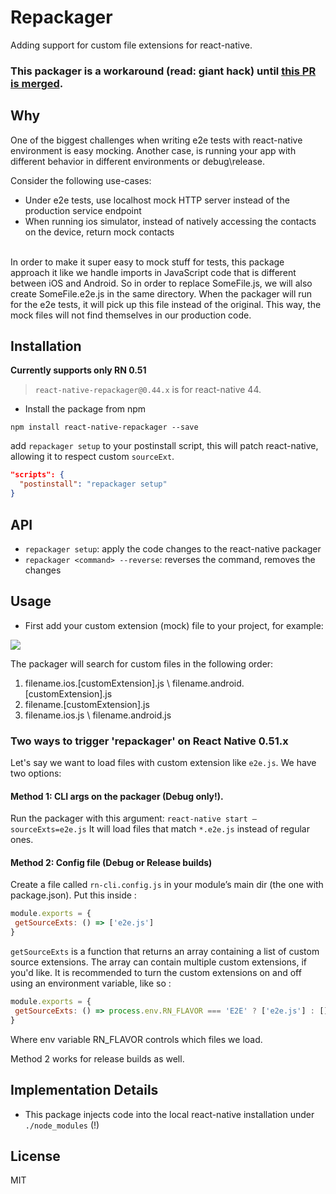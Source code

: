 # Repackager
Adding support for custom file extensions for react-native.

### This packager is a workaround (read: giant hack) until [this PR is merged](https://github.com/facebook/react-native/pull/16948).

## Why

One of the biggest challenges when writing e2e tests with react-native environment is easy mocking.
Another case, is running your app with different behavior in different environments or debug\release.

Consider the following use-cases:
* Under e2e tests, use localhost mock HTTP server instead of the production service endpoint
* When running ios simulator, instead of natively accessing the contacts on the device, return mock contacts
<br/>
In order to make it super easy to mock stuff for tests, this package approach it like we handle imports in JavaScript code that is different between iOS and Android.
So in order to replace SomeFile.js, we will also create SomeFile.e2e.js in the same directory.
When the packager will run for the e2e tests, it will pick up this file instead of the original. This way, the mock files will not find themselves in our production code.

## Installation

**Currently supports only RN 0.51**
> `react-native-repackager@0.44.x` is for react-native 44.

* Install the package from npm

```
npm install react-native-repackager --save
```

add `repackager setup` to your postinstall script, this will patch react-native, allowing it to respect custom `sourceExt`.

```json
"scripts": {
  "postinstall": "repackager setup"
}
```

## API

* `repackager setup`: apply the code changes to the react-native packager
* `repackager <command> --reverse`: reverses the command, removes the changes

## Usage

* First add your custom extension (mock) file to your project, for example:

<img src="http://i.imgur.com/g8AU012.png"/>

The packager will search for custom files in the following order:
 1) filename.ios.[customExtension].js \ filename.android.[customExtension].js
 2) filename.[customExtension].js
 3) filename.ios.js \ filename.android.js


### Two ways to trigger 'repackager' on React Native 0.51.x

Let's say we want to load files with custom extension like `e2e.js`. We have two options:
#### Method 1: CLI args on the packager (Debug only!).
Run the packager with this argument:
`react-native start —sourceExts=e2e.js`
It will load files that match `*.e2e.js` instead of regular ones.

#### Method 2: Config file (Debug or Release builds)
Create a file called `rn-cli.config.js` in your module’s main dir (the one with package.json).
Put this inside :
```js
module.exports = {
 getSourceExts: () => ['e2e.js']
}
```
`getSourceExts` is a function that returns an array containing a list of custom source extensions. The array can contain multiple custom extensions, if you'd like.
It is recommended to turn the custom extensions on and off using an environment variable, like so :

```js
module.exports = {
 getSourceExts: () => process.env.RN_FLAVOR === 'E2E' ? ['e2e.js'] : []
}
```
Where env variable RN_FLAVOR controls which files we load.

Method 2 works for release builds as well.

## Implementation Details

* This package injects code into the local react-native installation under `./node_modules` (!)

## License

MIT
